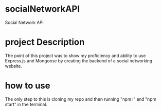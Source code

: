 # socialNetworkAPI
Social Network API

# project Description
The point of this project was to show my proficiency and ability to use Express.js and Mongoose by creating the backend of a social networking website.

# how to use
The only step to this is cloning my repo and then running 
"npm i" and "npm start" in the terminal.
